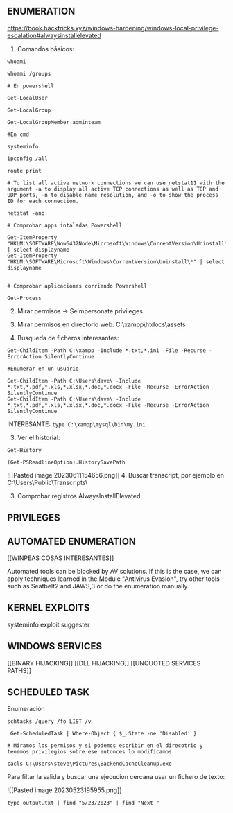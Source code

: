 ## ENUMERATION


https://book.hacktricks.xyz/windows-hardening/windows-local-privilege-escalation#alwaysinstallelevated



1. Comandos básicos:

```
whoami

whoami /groups

# En powershell

Get-LocalUser

Get-LocalGroup

Get-LocalGroupMember adminteam

#En cmd

systeminfo

ipconfig /all

route print

# To list all active network connections we can use netstat11 with the argument -a to display all active TCP connections as well as TCP and UDP ports, -n to disable name resolution, and -o to show the process ID for each connection.

netstat -ano

# Comprobar apps intaladas Powershell

Get-ItemProperty "HKLM:\SOFTWARE\Wow6432Node\Microsoft\Windows\CurrentVersion\Uninstall\*" | select displayname 
Get-ItemProperty "HKLM:\SOFTWARE\Microsoft\Windows\CurrentVersion\Uninstall\*" | select displayname


# Comprobar aplicaciones corriendo Powershell

Get-Process
```

2. Mirar permisos -> SeImpersonate privileges

3. Mirar permisos en directorio web: C:\xampp\htdocs\assets

4. Busqueda de ficheros interesantes:

```
Get-ChildItem -Path C:\xampp -Include *.txt,*.ini -File -Recurse -ErrorAction SilentlyContinue

#Enumerar en un usuario

Get-ChildItem -Path C:\Users\dave\ -Include *.txt,*.pdf,*.xls,*.xlsx,*.doc,*.docx -File -Recurse -ErrorAction SilentlyContinue
Get-ChildItem -Path C:\Users\dave\ -Include *.txt,*.pdf,*.xls,*.xlsx,*.doc,*.docx -File -Recurse -ErrorAction SilentlyContinue
```

INTERESANTE: `type C:\xampp\mysql\bin\my.ini`

3. Ver el historial:

```
Get-History

(Get-PSReadlineOption).HistorySavePath

```

![[Pasted image 20230611154656.png]]
4. Buscar transcript, por ejemplo en C:\Users\Public\Transcripts\

3. Comprobar registros AlwaysInstallElevated
## PRIVILEGES


## AUTOMATED ENUMERATION


[[WINPEAS COSAS INTERESANTES]] 

Automated tools can be blocked by AV solutions. If this is the case, we can apply techniques learned in the Module "Antivirus Evasion", try other tools such as Seatbelt2 and JAWS,3 or do the enumeration manually.

## KERNEL EXPLOITS

systeminfo
exploit suggester

## WINDOWS SERVICES

[[BINARY HIJACKING]]
[[DLL HIJACKING]]
[[UNQUOTED SERVICES PATHS]]


## SCHEDULED TASK

Enumeración

```
schtasks /query /fo LIST /v

 Get-ScheduledTask | Where-Object { $_.State -ne 'Disabled' }

# Miramos los permisos y si podemos escribir en el direcotrio y tenemos privilegios sobre ese entonces lo modificamos

cacls C:\Users\steve\Pictures\BackendCacheCleanup.exe
```

Para filtar la salida y buscar una ejecucion cercana usar un fichero de texto:

![[Pasted image 20230523195955.png]]

```
type output.txt | find "5/23/2023" | find "Next "
```
